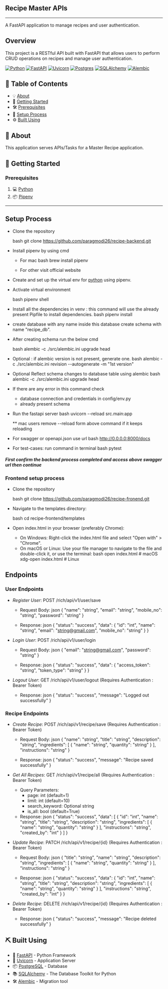 ## Recipe Master APIs

--------------

A FastAPI application to manage recipes and user authentication.

## Overview

This project is a RESTful API built with FastAPI that allows users to perform CRUD operations on recipes and manage user authentication.


[![Python](https://img.shields.io/badge/Python-3.9_%7C_3.10_%7C_3.11-goldenrod)](https://www.python.org/)
[![FastAPI](https://img.shields.io/badge/FastAPI-Python_Framework-green)](https://fastapi.tiangolo.com/)
[![Uvicorn](https://img.shields.io/badge/Uvicorn-Application_Server-orange)](https://www.uvicorn.org/)
[![Postgres](https://img.shields.io/badge/PostgreSQL-Database-mediumblue)](https://www.postgres.com/)
[![SQLAlchemy](https://img.shields.io/badge/SQLAlchemy-Database_Toolkit-dodgerblue)](https://www.sqlalchemy.org/)
[![Alembic](https://img.shields.io/badge/Alembic-Migration_tool-darkorange)](https://alembic.sqlalchemy.org/en/latest/)



## 📝 Table of Contents
- 💡 [About](#about)
- 🏁 [Getting Started](#getting-started)
- 🛠️ [Prerequisites](#prerequisites)
- 🚀 [Setup Process](#setup-process)
- ⚙️ [Built Using](#built-using)

## 🧐 About <a name="about"></a>
This application serves APIs/Tasks for a Master Recipe application.

## 🏁 Getting Started <a name="getting-started"></a>

### Prerequisites
1. 💻 [Python](https://www.python.org/downloads/release/python-390/)
2. 📦 [Pipenv](https://pypi.org/project/pipenv/)

 --------------
 ## Setup Process

 - Clone the repository

     bash
     git clone https://github.com/paragmodi26/recipe-backend.git
     
- Install pipenv by using cmd

  - For mac
    bash 
    brew install pipenv
    
  - For other visit official website
  
 - Create and set up the virtual env for [python](https://docs.python.org/3/library/venv.html) using pipenv.
 - Activate virtual environment
 
      bash
      pipenv shell
      
 - Install all the dependencies in venv : this command will use the already present Pipfile to install dependencies.
     bash
     pipenv install
     
 

  - create database with any name inside this database create schema with name "recipe_db".
  - After creating schema run the below cmd

     bash
       alembic -c ./src/alembic.ini upgrade head
     
    
 
 - Optional : if alembic version is not present, generate one.
     bash
     alembic -c ./src/alembic.ini revision --autogenerate -m "1st version"
     
   
 - Optional Reflect schema changes to database table using alembic
     bash
     alembic -c ./src/alembic.ini upgrade head
     
     
 - If there are any error in this command check
     - database connection and credentials in config/env.py
     - already present schema
 
 - Run the fastapi server
     bash
     uvicorn --reload src.main:app
     
   
     ** mac users remove --reload form above command if it keeps reloading

    
- For swagger or openapi.json use url
    bash
    http://0.0.0.0:8000/docs
    

- For test-cases:
    run command in terminal 
    bash 
    pytest
    

##### First confirm the backend process completed and access above swagger url then continue
 ### Frontend setup process

- Clone the repository

    bash
    git clone https://github.com/paragmodi26/recipe-fronend.git
   

- Navigate to the templates directory:

    bash
    cd recipe-frontend/templates
    

- Open index.html in your browser (preferably Chrome):

    - On Windows: Right-click the index.html file and select "Open with" > "Chrome".
    - On macOS or Linux: Use your file manager to navigate to the file and double-click it, or use the terminal:
      bash
      open index.html  # macOS
      xdg-open index.html  # Linux
      



## Endpoints

### User Endpoints

- *Register User*: POST /rich/api/v1/user/save
  - Request Body:
    json
    {
        "name": "string",
        "email": "string",
        "mobile_no": "string",
        "password": "string"
    }
    
  - Response:
    json
    {
        "status": "success",
        "data": {
            "id": "int",
            "name": "string",
            "email": "string@gmail.com",
            "mobile_no": "string"
        }
    }
    

- *Login User*: POST /rich/api/v1/user/login
  - Request Body:
    json
    {
        "email": "string@gmail.com", 
        "password": "string"
    }
    
  - Response:
    json
    {
        "status": "success",
        "data": {
            "access_token": "string",
            "token_type": "string"
        }
    }
    

- *Logout User*: GET /rich/api/v1/user/logout (Requires Authentication : Bearer Token)
  - Response:
    json
    {
        "status": "success",
        "message": "Logged out successfully"
    }
    

### Recipe Endpoints

- *Create Recipe*: POST /rich/api/v1/recipe/save (Requires Authentication : Bearer Token)
  - Request Body:
    json
    {
        "name": "string",
        "title": "string",
        "description": "string",
        "ingredients": [
            {
                "name": "string",
                "quantity": "string"
            }
        ],
        "instructions": "string"
    }
    
  - Response:
    json
    {
        "status": "success",
        "message": "Recipe saved successfully"
    }
    

- *Get All Recipes*: GET /rich/api/v1/recipe/all (Requires Authentication : Bearer Token)
  - Query Parameters: 
    - page: int (default=1)
    - limit: int (default=10)
    - search_keyword: Optional string
    - is_all: bool (default=True)
  - Response:
    json
    {
        "status": "success",
        "data": [
            {
                "id": "int",
                "name": "string",
                "title": "string",
                "description": "string",
                "ingredients": [
                    {
                        "name": "string",
                        "quantity": "string"
                    }
                ],
                "instructions": "string",
                "created_by": "int"
            }
        ]
    }
    

- *Update Recipe*: PATCH /rich/api/v1/recipe/{id} (Requires Authentication : Bearer Token)
  - Request Body:
    json
    {
        "title": "string",
        "name": "string",
        "description": "string",
        "ingredients": [
            {
                "name": "string",
                "quantity": "string"
            }
        ],
        "instructions": "string"
    }
    
  - Response:
    json
    {
        "status": "success",
        "data": {
            "id": "int",
            "name": "string",
            "title": "string",
            "description": "string",
            "ingredients": [
                {
                    "name": "string",
                    "quantity": "string"
                }
            ],
            "instructions": "string",
            "created_by": "int"
        }
    }
    

- *Delete Recipe*: DELETE /rich/api/v1/recipe/{id} (Requires Authentication : Bearer Token)
  - Response:
    json
    {
        "status": "success",
        "message": "Recipe deleted successfully"
    }
    



 ## ⛏️ Built Using <a name="built_using"></a>

- 🚀 [FastAPI](https://fastapi.tiangolo.com/) - Python Framework
- 🦄 [Uvicorn](https://www.uvicorn.org/) - Application Server
- 📦 [PostgreSQL](https://www.postgresql.com/) - Database
- 📚 [SQLAlchemy](https://www.sqlalchemy.org/) - The Database Toolkit for Python
- 🛠️ [Alembic](https://alembic.sqlalchemy.org/en/latest/) - Migration tool